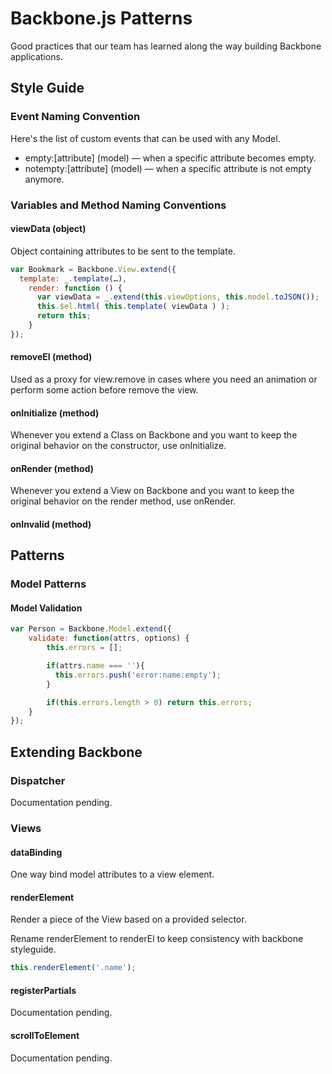 Backbone.js Patterns
===================

Good practices that our team has learned along the way building Backbone applications.

## Style Guide

### Event Naming Convention

Here's the list of custom events that can be used with any Model.

* empty:\[attribute\] (model) — when a specific attribute becomes empty.
* notempty:\[attribute\] (model) — when a specific attribute is not empty anymore.

### Variables and Method Naming Conventions

#### viewData (object)

Object containing attributes to be sent to the template.

```js
var Bookmark = Backbone.View.extend({
  template: _.template(…),
    render: function () {
      var viewData = _.extend(this.viewOptions, this.model.toJSON());
      this.$el.html( this.template( viewData ) );
      return this;
    }
});
```

#### removeEl (method)

Used as a proxy for view.remove in cases where you need an animation or perform some action before remove the view.

#### onInitialize (method)

Whenever you extend a Class on Backbone and you want to keep the original behavior on the constructor, use onInitialize.

#### onRender (method)

Whenever you extend a View on Backbone and you want to keep the original behavior on the render method, use onRender.

#### onInvalid (method)

## Patterns

### Model Patterns

#### Model Validation

```js
var Person = Backbone.Model.extend({
	validate: function(attrs, options) {
		this.errors = [];

		if(attrs.name === ''){
		  this.errors.push('error:name:empty');
		}

		if(this.errors.length > 0) return this.errors;
	}
});
```

## Extending Backbone

### Dispatcher

Documentation pending.

### Views

#### dataBinding

One way bind model attributes to a view element.

#### renderElement

Render a piece of the View based on a provided selector.

Rename renderElement to renderEl to keep consistency with backbone styleguide.

```js
this.renderElement('.name');
```

#### registerPartials

Documentation pending.

#### scrollToElement

Documentation pending.
